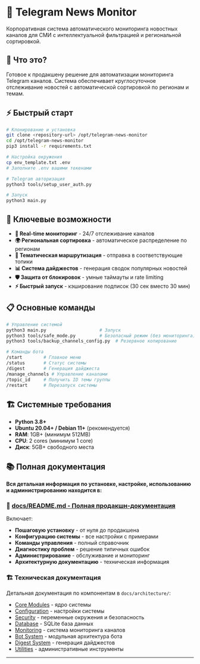 # 🤖 Telegram News Monitor

Корпоративная система автоматического мониторинга новостных каналов для СМИ с интеллектуальной фильтрацией и региональной сортировкой.

## 🎯 Что это?

Готовое к продакшену решение для автоматизации мониторинга Telegram каналов. Система обеспечивает круглосуточное отслеживание новостей с автоматической сортировкой по регионам и темам.

## ⚡ Быстрый старт

```bash
# Клонирование и установка
git clone <repository-url> /opt/telegram-news-monitor
cd /opt/telegram-news-monitor
pip3 install -r requirements.txt

# Настройка окружения
cp env_template.txt .env
# Заполните .env вашими токенами

# Telegram авторизация
python3 tools/setup_user_auth.py

# Запуск
python3 main.py
```

## 🚀 Ключевые возможности

- **📡 Real-time мониторинг** - 24/7 отслеживание каналов
- **🌍 Региональная сортировка** - автоматическое распределение по регионам  
- **🎯 Тематическая маршрутизация** - отправка в соответствующие топики
- **📊 Система дайджестов** - генерация сводок популярных новостей
- **🛡️ Защита от блокировок** - умные таймауты и rate limiting
- **⚡ Быстрый запуск** - кэширование подписок (30 сек вместо 30 мин)

## 📋 Основные команды

```bash
# Управление системой
python3 main.py                    # Запуск
python3 tools/safe_mode.py         # Безопасный режим (без мониторинга)
python3 tools/backup_channels_config.py  # Резервное копирование

# Команды бота
/start        # Главное меню
/status       # Статус системы  
/digest       # Генерация дайджеста
/manage_channels # Управление каналами
/topic_id     # Получить ID темы группы
/restart      # Перезапуск системы
```

## 🏗️ Системные требования

- **Python 3.8+**
- **Ubuntu 20.04+ / Debian 11+** (рекомендуется)
- **RAM**: 1GB+ (минимум 512MB)
- **CPU**: 2 cores (минимум 1 core)
- **Диск**: 5GB+ свободного места

## 📚 Полная документация

**Вся детальная информация по установке, настройке, использованию и администрированию находится в:**

### 📖 [docs/README.md - Полная продакшн-документация](docs/README.md)

Включает:
- **Пошаговую установку** - от нуля до продакшена
- **Конфигурацию системы** - все настройки с примерами
- **Команды управления** - полный справочник
- **Диагностику проблем** - решение типичных ошибок
- **Администрирование** - обслуживание и мониторинг
- **Архитектурную документацию** - техническая информация

### 🏗️ Техническая документация

Детальная документация по компонентам в `docs/architecture/`:
- [Core Modules](docs/architecture/CORE_MODULES.md) - ядро системы
- [Configuration](docs/architecture/CONFIGURATION.md) - настройки системы
- [Security](docs/architecture/SECURITY.md) - переменные окружения и безопасность
- [Database](docs/architecture/DATABASE.md) - SQLite база данных
- [Monitoring](docs/architecture/MONITORING.md) - система мониторинга каналов
- [Bot System](docs/architecture/TELEGRAM_BOT.md) - модульная архитектура бота
- [Digest System](docs/architecture/DIGEST_SYSTEM.md) - генерация дайджестов
- [Utilities](docs/architecture/UTILITIES.md) - административные инструменты

---

